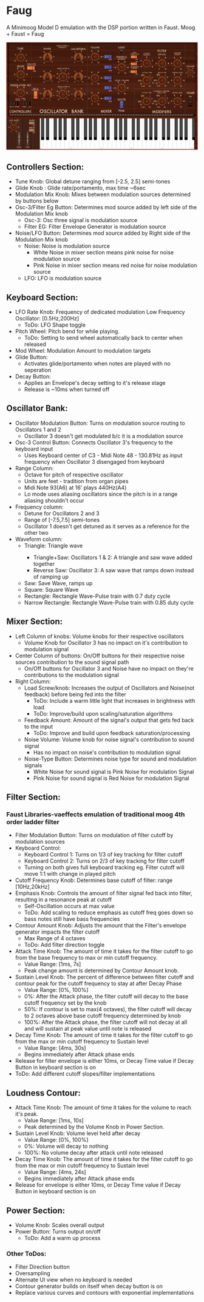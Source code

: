 # Faug
A Minimoog Model D emulation with the DSP portion written in Faust. Moog + Faust = Faug

![Alt text](./imageWork/backgroundExample.png?raw=true "Faug UI")

<h2>Controllers Section:</h2>
<ul>
  <li>Tune Knob:  Global detune ranging from [-2.5, 2.5] semi-tones</li>
  <li>Glide Knob : Glide rate/portamento, max time ~6sec</li>
  <li>Modulation Mix Knob: Mixes between modulation sources determined by buttons below</li>
  <li>Osc-3/Filter Eg Button: Determines mod source added by left side of the Modulation Mix knob
    <ul>
        <li>Osc-3: Osc three signal is modulation source</li>
        <li>Filter EG: Filter Envelope Generator is modulation source</li>
    </ul>
  </li>
  <li>Noise/LFO Button: Determines mod source added by Right side of the Modulation Mix knob
    <ul>
        <li>Noise: Noise is modulation source
          <ul>
            <li>White Noise in mixer section means pink noise for noise modulation source</li>
            <li>Pink Noise in mixer section means red noise for noise modulation source</li>
          </ul>
        </li>
        <li>LFO: LFO is modulation source</li>
    </ul>
  </li>
</ul>

<h2>Keyboard Section:</h2>
<ul>
  <li>LFO Rate Knob: Frequency of dedicated modulation Low Frequency Oscillator: [0.5Hz,200Hz]
    <ul>
      <li>ToDo: LFO Shape toggle</li>
    </ul>
  </li>
  <li>Pitch Wheel: Pitch bend for while playing.
    <ul>
      <li>ToDo: Setting to send wheel automatically back to center when released</li>
    </ul>
  </li>
  <li>Mod Wheel: Modulation Amount to modulation targets</li>
  <li>Glide Button: 
    <ul>
      <li>Activates glide/portamento when notes are played with no seperation</li>
    </ul>
  </li>
  <li>Decay Button: 
    <ul>
      <li>Applies an Envelope's decay setting to it's release stage</li>
      <li>Release is ~10ms when turned off</li>
    </ul>
  </li>
</ul>

<h2>Oscillator Bank:</h2>
<ul>
  <li>Oscillator Modulation Button: Turns on modulation source routing to Oscillators 1 and 2<ul>
    <li>Oscillator 3 doesn't get modulated b/c it is a modulation source</li>
  </ul></li>
  <li>Osc-3 Control Button: Connects Oscillator 3's frequency to the keyboard input<ul>
    <li>Uses Keyboard center of C3 - Midi Note 48 - 130.81Hz as input frequency when Oscillator 3 disengaged from keyboard</li>
  </ul></li>
  <li>Range Column:<ul>
    <li>Octave for pitch of respective oscillator</li>
    <li>Units are feet - tradition from organ pipes</li>
    <li>Midi Note 93(A6) at 16' plays 440Hz(A4)</li>
    <li>Lo mode uses aliasing oscillators since the pitch is in a range aliasing shouldn't occur</li>
  </ul></li>
  <li>Frequency column:<ul>
    <li>Detune for Oscillators 2 and 3</li>
    <li>Range of [-7.5,7.5] semi-tones</li>
    <li>Oscillator 1 doesn't get detuned as it serves as a reference for the other two</li>
  </ul></li>
  <li>Waveform column:<ul>
    <li>Triangle: Triangle wave</li><ul>
      <li>Triangle+Saw: Oscillators 1 & 2: A triangle and saw wave added together</li>
      <li>Reverse Saw: Oscillator 3: A saw wave that ramps down instead of ramping up</li>
    </ul>
    <li>Saw: Save Wave, ramps up</li>
    <li>Square: Square Wave</li>
    <li>Rectangle: Rectangle Wave-Pulse train with 0.7 duty cycle </li>
    <li>Narrow Rectangle: Rectangle Wave-Pulse train with 0.85 duty cycle </li>
  </ul></li>
</ul>

<h2>Mixer Section:</h2>
<ul>
  <li>Left Column of knobs: Volume knobs for their respective oscillators<ul>
    <li>Volume Knob for Oscillator 3 has no impact on it's contribution to modulation signal</li>
  </ul></li>
  <li>Center Column of buttons: On/Off buttons for their respective noise sources contribution to the sound signal path<ul>
    <li>On/Off buttons for Oscillator 3 and Noise have no impact on they're contributions to the modulation signal</li>
  </ul></li>
  <li>Right Column: <ul>
    <li>Load Screw/knob: Increases the output of Oscillators and Noise(not feedback) before being fed into the filter<ul>
      <li>ToDo: Include a warm little light that increases in brightness with load</li>
      <li>ToDo: Improve/build upon scaling/saturation algorithms</li>
    </ul></li>
    <li>Feedback Amount: Amount of the signal's output that gets fed back to the input<ul>
      <li>ToDo: Improve and build upon feedback saturation/processing</li>
    </ul></li>
    <li>Noise Volume: Volume knob for noise signal's contribution to sound signal<ul>
      <li>Has no impact on noise's contribution to modulation signal</li>
    </ul></li>
    <li>Noise-Type Button: Determines noise type for sound and modulation signals<ul>
      <li>White Noise for sound signal is Pink Noise for modulation Signal</li>
      <li>Pink Noise for sound signal is Red Noise for modulation Signal</li>
    </ul></li>
  </ul></li>
</ul>

<h2>Filter Section:</h2>
<h3>Faust Libraries-vaeffects emulation of traditional moog 4th order ladder filter</h3>
<ul>
  <li>Filter Modulation Button: Turns on modulation of filter cutoff by modulation sources</li>
  <li>Keyboard Control:<ul>
    <li>Keyboard Control 1: Turns on 1/3 of key tracking for filter cutoff</li>
    <li>Keyboard Control 2: Turns on 2/3 of key tracking for filter cutoff</li>
    <li>Turning on both gives full keyboard tracking eg. Filter cutoff will move 1:1 with change in played pitch</li>  
  </ul></li>
  <li>Cutoff Frequency Knob: Determines base cutoff of filter: range [10Hz,20kHz]</li>
  <li>Emphasis Knob: Controls the amount of filter signal fed back into filter, resulting in a resonance peak at cutoff<ul>
    <li>Self-Oscillation occurs at max value</li>
    <li>ToDo: Add scaling to reduce emphasis as cutoff freq goes down so bass notes still have bass frequencies</li>
  </ul></li>
  <li>Contour Amount Knob: Adjusts the amount that the Filter's envelope generator impacts the filter cutoff<ul>
    <li>Max Range of 4 octaves</li>
    <li>ToDo: Add filter direction toggle</li>
  </ul></li>
  <li>Attack Time Knob: The amount of time it takes for the filter cutoff to go from the base frequency to max or min cutoff frequency.<ul>
    <li>Value Range: [1ms, 7s]</li>
    <li>Peak change amount is determined by Contour Amount knob.</li>
  </ul></li>
  <li>Sustain Level Knob: The percent of difference between filter cutoff and contour peak for the cutoff frequency to stay at after Decay Phase<ul>
    <li>Value Range: [0%, 100%]</li>
    <li>0%: After the Attack phase, the filter cutoff will decay to the base cutoff frequency set by the knob</li>
    <li>50%: If contour is set to max(4 octaves), the filter cutoff will decay to 2 octaves above base cutoff frequency determined by knob</li>
    <li>100%: After the Attack phase, the filter cutoff will not decay at all and will sustain at peak value until note is released</li>
  </ul></li>
  <li>Decay Time Knob: The amount of time it takes for the filter cutoff to go from the max or min cutoff frequency to Sustain level<ul>
    <li>Value Range: [4ms, 30s]</li>
    <li>Begins immediately after Attack phase ends</li>
  </ul></li>
  <li>Release for filter envelope is either 10ms, or Decay Time value if Decay Button in keyboard section is on</li>
  <li>ToDo: Add different cutoff slopes/filter implementations</li>
</ul>

<h2>Loudness Contour:</h2>
<ul>
  <li>Attack Time Knob: The amount of time it takes for the volume to reach it's peak.<ul>
    <li>Value Range: [1ms, 10s]</li>
    <li>Peak determined by the Volume Knob in Power Section.</li>
  </ul></li>
  <li>Sustain Level Knob: Volume level held after decay<ul>
    <li>Value Range: [0%, 100%]</li>
    <li>0%: Volume will decay to nothing</li>
    <li>100%: No volume decay after attack until note released</li>
  </ul></li>
  <li>Decay Time Knob: The amount of time it takes for the filter cutoff to go from the max or min cutoff frequency to Sustain level<ul>
    <li>Value Range: [4ms, 24s]</li>
    <li>Begins immediately after Attack phase ends</li>
  </ul></li>
  <li>Release for envelope is either 10ms, or Decay Time value if Decay Button in keyboard section is on</li>
</ul>

<h2>Power Section:</h2>
<ul>
  <li>Volume Knob: Scales overall output</li>
  <li>Power Button: Turns output on/off <ul>
    <li>ToDo: Add a warm up process</li>
  </ul></li>
</ul>
<h3>Other ToDos:</h3>
<ul>
  <li>Filter Direction button</li>
  <li>Oversampling</li>
  <li>Alternate UI view when no keyboard is needed</li>
  <li>Contour generator builds on itself when decay button is on</li>
  <li>Replace various curves and contours with exponential implementations</li>
</ul>
